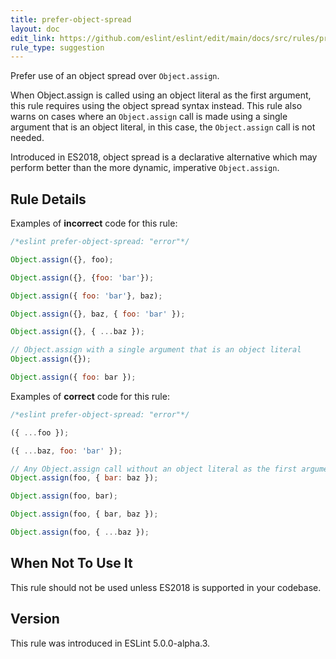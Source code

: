 ```yaml
---
title: prefer-object-spread
layout: doc
edit_link: https://github.com/eslint/eslint/edit/main/docs/src/rules/prefer-object-spread.md
rule_type: suggestion
---
```


<!--FIXABLE-->

Prefer use of an object spread over `Object.assign`.

When Object.assign is called using an object literal as the first argument, this rule requires using the object spread syntax instead. This rule also warns on cases where an `Object.assign` call is made using a single argument that is an object literal, in this case, the `Object.assign` call is not needed.

Introduced in ES2018, object spread is a declarative alternative which may perform better than the more dynamic, imperative `Object.assign`.

## Rule Details

Examples of **incorrect** code for this rule:

```js
/*eslint prefer-object-spread: "error"*/

Object.assign({}, foo);

Object.assign({}, {foo: 'bar'});

Object.assign({ foo: 'bar'}, baz);

Object.assign({}, baz, { foo: 'bar' });

Object.assign({}, { ...baz });

// Object.assign with a single argument that is an object literal
Object.assign({});

Object.assign({ foo: bar });
```

Examples of **correct** code for this rule:

```js
/*eslint prefer-object-spread: "error"*/

({ ...foo });

({ ...baz, foo: 'bar' });

// Any Object.assign call without an object literal as the first argument
Object.assign(foo, { bar: baz });

Object.assign(foo, bar);

Object.assign(foo, { bar, baz });

Object.assign(foo, { ...baz });
```

## When Not To Use It

This rule should not be used unless ES2018 is supported in your codebase.

## Version

This rule was introduced in ESLint 5.0.0-alpha.3.
